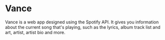# Vance
Vance is a web app designed using the Spotify API. It gives you information about the current song that's playing, such as the lyrics, album track list and art, artist, artist bio and more.
